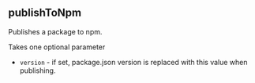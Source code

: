 ## publishToNpm

Publishes a package to npm.

Takes one optional parameter

- `version` - if set, package.json version is replaced with this value when publishing.
